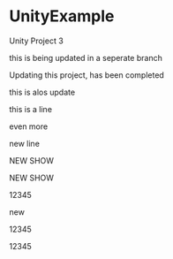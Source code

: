 # UnityExample
Unity Project 3

this is being updated in a seperate branch 

Updating this project, has been completed 

this is alos update

this is a line 

even more 



new line

NEW SHOW

NEW SHOW


12345

new 

12345

12345